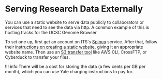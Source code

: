 # Serving Research Data Externally

You can use a static website to serve data publicly to collaborators or services that need to see the data via http. A common example of this is hosting tracks for the UCSC Genome Browser. 

To set one up, first get an account on ITS's [Spinup](http://spinup.internal.yale.edu) service. After that, follow their [instructions on creating a static website](https://yaleits.atlassian.net/wiki/spaces/spinup/pages/905969895/How+do+I+use+a+Spinup+static+website), giving it an appropriate website name. Then use an [S3 transfer tool](https://yaleits.atlassian.net/wiki/spaces/spinup/pages/829292599/How+do+I+use+a+Spinup+S3+bucket) like AWS CLI, CrossFTP, or Cyberduck to transfer your files.

!!! info
    There will be a cost for storing the data (a few cents per GB per month), which you can use Yale charging instructions to pay for.
